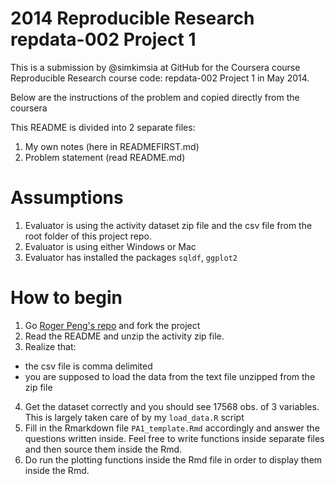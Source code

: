 # 2014 Reproducible Research repdata-002 Project 1

This is a submission by @simkimsia at GitHub for the Coursera course
Reproducible Research course code: repdata-002 Project 1 in May 2014.

Below are the instructions of the problem and copied directly from the coursera

This README is divided into 2 separate files:
 1. My own notes (here in READMEFIRST.md)
 2. Problem statement (read README.md)

# Assumptions

 1. Evaluator is using the activity dataset zip file and the csv file from the root folder of this project repo.
 2. Evaluator is using either Windows or Mac
 3. Evaluator has installed the packages `sqldf`, `ggplot2`
 
# How to begin

 1. Go <a href="http://github.com/rdpeng/RepData_PeerAssessment1"> Roger Peng's repo</a> and fork the project
 2. Read the README and unzip the activity zip file.
 3. Realize that:
   - the csv file is comma delimited
   - you are supposed to load the data from the text file unzipped from the zip file
 4. Get the dataset correctly and you should see 17568 obs. of 3 variables. This is largely taken care of by my `load_data.R` script
 5. Fill in the Rmarkdown file `PA1_template.Rmd` accordingly and answer the questions written inside. Feel free to write functions inside separate files and then source them inside the Rmd.
 6. Do run the plotting functions inside the Rmd file in order to display them inside the Rmd.
 


